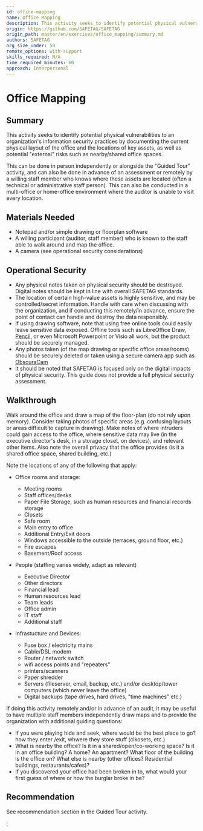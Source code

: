 ```yaml
---
id: office-mapping
name: Office Mapping
description: This activity seeks to identify potential physical vulnerabilities to an organization's information security practices...
origin: https://github.com/SAFETAG/SAFETAG
origin_path: master/en/exercises/office_mapping/summary.md
authors: SAFETAG
org_size_under: 50
remote_options: with-support
skills_required: N/A
time_required_minutes: 60
approach: Interpersonal
---
```

# Office Mapping

## Summary

This activity seeks to identify potential physical vulnerabilities to an organization's information security practices by documenting the current physical layout of the office and the locations of key assets, as well as potential "external" risks such as nearby/shared office spaces.

This can be done in person independently or alongside the "Guided Tour" activity, and can also be done in advance of an assessment or remotely by a willing staff member who knows where these assets are located (often a technical or administrative staff person).  This can also be conducted in a multi-office or home-office environment where the auditor is unable to visit every location.


## Materials Needed

* Notepad and/or simple drawing or floorplan software
* A willing participant (auditor, staff member) who is known to the staff able to walk around and map the office.
* A camera (see operational security considerations)

## Operational Security

* Any physical notes taken on physical security should be destroyed. Digital notes should be kept in line with overall SAFETAG standards.
* The location of certain high-value assets is highly sensitive, and may be controlled/secret information. Handle with care when discussing with the organization, and if conducting this remotely/in advance, ensure the point of contact can handle and destroy the data responsibly.
* If using drawing software, note that using free online tools could easily leave sensitive data exposed. Offline tools such as LibreOffice Draw, [Pencil](http://pencil.evolus.vn/Downloads.html), or even Microsoft Powerpoint or Visio all work, but the product should be securely managed.
* Any photos taken (of the map drawing or specific office areas/rooms) should be securely deleted or taken using a secure camera app such as [ObscuraCam](https://guardianproject.info/apps/obscuracam/)
* It should be noted that SAFETAG is focused only on the digital impacts of physical security.  This guide does not provide a full physical security assessment.

## Walkthrough

Walk around the office and draw a map of the floor-plan (do not rely upon memory). Consider taking photos of specific areas (e.g. confusing layouts or areas difficult to capture in drawing). Make notes of where intruders could gain access to the office, where sensitive data may live (in the executive director's desk, in a storage closet, on devices), and relevant other items.  Also note the overall privacy that the office provides (is it a shared office space, shared building, etc.)

Note the locations of any of the following that apply:

* Office rooms and storage:
  * Meeting rooms
  * Staff offices/desks
  * Paper File Storage, such as human resources and financial records storage
  * Closets
  * Safe room
  * Main entry to office
  * Additional Entry/Exit doors
  * Windows accessible to the outside (terraces, ground floor, etc.)
  * Fire escapes
  * Basement/Roof access

* People (staffing varies widely, adapt as relevant)
  * Executive Director
  * Other directors
  * Financial lead
  * Human resources lead
  * Team leads
  * Office admin
  * IT staff
  * Additional staff

* Infrastucture and Devices:
  * Fuse box / electricity mains
  * Cable/DSL modem
  * Router / network switch
  * wifi access points and "repeaters"
  * printers/scanners
  * Paper shredder
  * Servers (fileserver, email, backup, etc.) and/or desktop/tower computers (which never leave the office)
  * Digital backups (tape drives, hard drives, "time machines" etc.)


If doing this activity remotely and/or in advance of an audit, it may be useful to have multiple staff members independently draw maps and to provide the organization with additional guiding questions:

  * If you were playing hide and seek, where would be the best place to go?
  how they enter /exit, whwere they store stuff (clkosets, etc.)
  * What is nearby the office? Is it in a shared/open/co-working space? Is it in an office building? A home? An apartment? What floor of the building is the office on?  What else is nearby (other offices? Residential buildings, restaurants/cafes)?
  * If you discovered your office had been broken in to, what would your first guess of where or how the burglar broke in be?

## Recommendation

See recommendation section in the Guided Tour activity.





:[](../references/footnotes.md)
